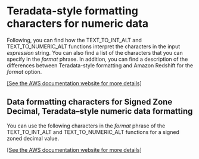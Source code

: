 # Teradata\-style formatting characters for numeric data<a name="r_Numeric-format-teradata"></a>

Following, you can find how the TEXT\_TO\_INT\_ALT and TEXT\_TO\_NUMERIC\_ALT functions interpret the characters in the input *expression* string\. You can also find a list of the characters that you can specify in the *format* phrase\. In addition, you can find a description of the differences between Teradata\-style formatting and Amazon Redshift for the *format* option\. 

[\[See the AWS documentation website for more details\]](http://docs.aws.amazon.com/redshift/latest/dg/r_Numeric-format-teradata.html)

## Data formatting characters for Signed Zone Decimal, Teradata–style numeric data formatting<a name="r_Numeric-format-teradata-signed-zone"></a>

You can use the following characters in the *format* phrase of the TEXT\_TO\_INT\_ALT and TEXT\_TO\_NUMERIC\_ALT functions for a signed zoned decimal value\. 

[\[See the AWS documentation website for more details\]](http://docs.aws.amazon.com/redshift/latest/dg/r_Numeric-format-teradata.html)